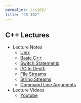 ```yaml
---
permalink: /cs102/
title: "CS 102"
---
```


## C++ Lectures
- Lecture Notes
    - [Unix](/lectures102/unix)
    - [Basic C++](/lectures102/basiccpp)
    - [Switch Statements](/lectures102/switch)
    - [I/O In Depth](/lectures102/ioindepth)
    - [File Streams](/lectures102/filestreams)
    - [String Streams](/lectures102/stringstreams)
    - [Command Line Arguments](/lectures102/cmdlineargs)
- Lecture Videos
    - [Youtube](/lectures102/switch)
